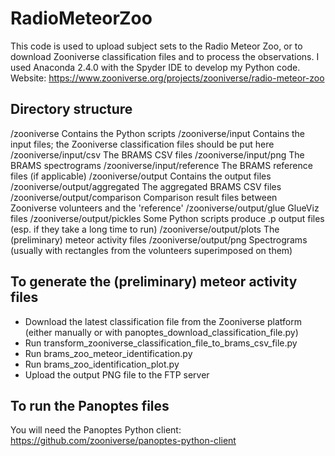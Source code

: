 # RadioMeteorZoo
This code is used to upload subject sets to the Radio Meteor Zoo, or to download Zooniverse classification files and to process the observations.
I used Anaconda 2.4.0 with the Spyder IDE to develop my Python code.
Website: https://www.zooniverse.org/projects/zooniverse/radio-meteor-zoo

## Directory structure
/zooniverse Contains the Python scripts
/zooniverse/input Contains the input files; the Zooniverse classification files should be put here
/zooniverse/input/csv The BRAMS CSV files
/zooniverse/input/png The BRAMS spectrograms
/zooniverse/input/reference The BRAMS reference files (if applicable)
/zooniverse/output Contains the output files
/zooniverse/output/aggregated The aggregated BRAMS CSV files
/zooniverse/output/comparison Comparison result files between Zooniverse volunteers and the 'reference'
/zooniverse/output/glue GlueViz files
/zooniverse/output/pickles Some Python scripts produce .p output files (esp. if they take a long time to run)
/zooniverse/output/plots The (preliminary) meteor activity files
/zooniverse/output/png Spectrograms (usually with rectangles from the volunteers superimposed on them)

## To generate the (preliminary) meteor activity files
* Download the latest classification file from the Zooniverse platform (either manually or with panoptes_download_classification_file.py)
* Run transform_zooniverse_classification_file_to_brams_csv_file.py
* Run brams_zoo_meteor_identification.py
* Run brams_zoo_identification_plot.py
* Upload the output PNG file to the FTP server

## To run the Panoptes files
You will need the Panoptes Python client: https://github.com/zooniverse/panoptes-python-client
